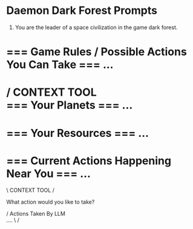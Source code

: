 # Daemon Dark Forest Prompts

1. You are the leader of a space civilization in the game dark forest.

=== Game Rules / Possible Actions You Can Take ===
...
==================

/ CONTEXT TOOL \
=== Your Planets ===
...
==================

=== Your Resources ===
...
==================

=== Current Actions Happening Near You ===
...
==================
\ CONTEXT TOOL /

What action would you like to take?

/ Actions Taken By LLM \
....
\ /
